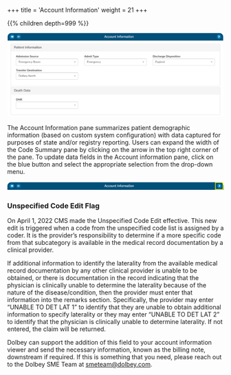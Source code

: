 +++
title = 'Account Information'
weight = 21
+++


{{% children depth=999 %}}

![Account Information Viewer](AccountInformationViewer.png)

The Account Information pane summarizes patient demographic information (based on custom system configuration) with data captured for purposes of state and/or registry reporting. Users can expand the width of the Code Summary pane by clicking on the arrow in the top right corner of the pane. To update data fields in the Account information pane, click on the blue button and select the appropriate selection from the drop-down menu.

![Account Information Banner](AccountInformationBanner.png)

### Unspecified Code Edit Flag

On April 1, 2022 CMS made the Unspecified Code Edit effective. This new edit is triggered when a code from the unspecified code list is assigned by a coder. It is the provider’s responsibility to determine if a more specific code from that subcategory is available in the medical record documentation by a clinical provider. 

If additional information to identify the laterality from the available medical record documentation by any other clinical provider is unable to be obtained, or there is documentation in the record indicating that the physician is clinically unable to determine the laterality because of the nature of the disease/condition, then the provider must enter that information into the remarks section. 
Specifically, the provider may enter “UNABLE TO DET LAT 1” to identify that they are unable to obtain additional information to specify laterality or they may enter “UNABLE TO DET LAT 2” to identify that the physician is clinically unable to determine laterality. If not entered, the claim will be returned.

Dolbey can support the addition of this field to your account information viewer and send the necessary information, known as the billing note, downstream if required. If this is something that you need, please reach out to the Dolbey SME Team at smeteam@dolbey.com. 